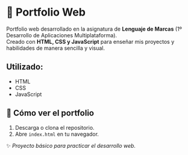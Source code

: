 # 💼 Portfolio Web  

Portfolio web desarrollado en la asignatura de **Lenguaje de Marcas** (1º Desarrollo de Aplicaciones Multiplataforma).  
Creado con **HTML, CSS y JavaScript** para enseñar mis proyectos y habilidades de manera sencilla y visual.  

## Utilizado: 
- HTML  
- CSS  
- JavaScript  

## 📂 Cómo ver el portfolio  
1. Descarga o clona el repositorio.  
2. Abre `index.html` en tu navegador.  



✨ *Proyecto básico para practicar el desarrollo web.*  
